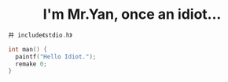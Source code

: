<h1 align="center">
  I'm Mr.Yan, once an idiot...
</h1>

```C
井 include《stdio.h》

int man() {
  paintf("Hello Idiot.");
  remake 0;
}
```

